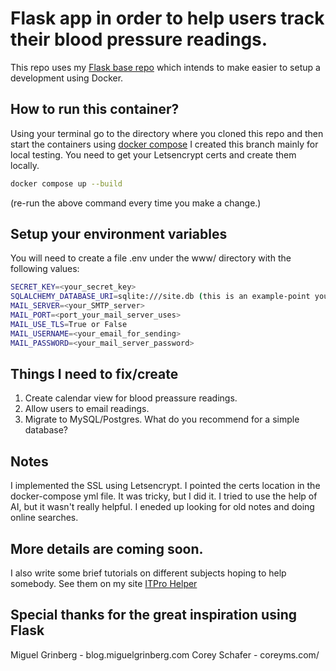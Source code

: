 # Flask app in order to help users track their blood pressure readings.
This repo uses my [Flask base repo](https://github.com/itprohelper/flask_base) which intends to make easier to setup a development using Docker.

## How to run this container?
Using your terminal go to the directory where you cloned this repo and then start the containers using [docker compose](https://docs.docker.com/compose/) I created this branch mainly for local testing. You need to get your Letsencrypt certs and create them locally.

```bash
docker compose up --build 
```
(re-run the above command every time you make a change.)

## Setup your environment variables
You will need to create a file .env under the www/ directory with the following values:

```bash
SECRET_KEY=<your_secret_key>
SQLALCHEMY_DATABASE_URI=sqlite:///site.db (this is an example-point your DB to the right location)
MAIL_SERVER=<your_SMTP_server>
MAIL_PORT=<port_your_mail_server_uses>
MAIL_USE_TLS=True or False
MAIL_USERNAME=<your_email_for_sending>
MAIL_PASSWORD=<your_mail_server_password>
```
## Things I need to fix/create
1. Create calendar view for blood preassure readings.
2. Allow users to email readings.
3. Migrate to MySQL/Postgres. What do you recommend for a simple database?

## Notes
I implemented the SSL using Letsencrypt. I pointed the certs location in the docker-compose yml file. It was tricky, but I did it. I tried to use the help of AI, but it wasn't really helpful. I eneded up looking for old notes and doing online searches.

## More details are coming soon.
I also write some brief tutorials on different subjects hoping to help somebody.
See them on my site [ITPro Helper](https://itprohelper.com)

## Special thanks for the great inspiration using Flask
Miguel Grinberg - blog.miguelgrinberg.com
Corey Schafer - coreyms.com/

